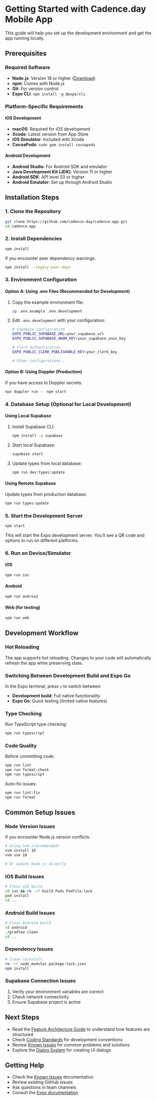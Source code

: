 # Getting Started with Cadence.day Mobile App

This guide will help you set up the development environment and get the app running locally.

## Prerequisites

### Required Software

- **Node.js**: Version 18 or higher ([Download](https://nodejs.org/))
- **npm**: Comes with Node.js
- **Git**: For version control
- **Expo CLI**: `npm install -g @expo/cli`

### Platform-Specific Requirements

#### iOS Development

- **macOS**: Required for iOS development
- **Xcode**: Latest version from App Store
- **iOS Simulator**: Included with Xcode
- **CocoaPods**: `sudo gem install cocoapods`

#### Android Development

- **Android Studio**: For Android SDK and emulator
- **Java Development Kit (JDK)**: Version 11 or higher
- **Android SDK**: API level 33 or higher
- **Android Emulator**: Set up through Android Studio

## Installation Steps

### 1. Clone the Repository

```bash
git clone https://github.com/cadence-day/cadence-app.git
cd cadence-app
```

### 2. Install Dependencies

```bash
npm install
```

If you encounter peer dependency warnings:

```bash
npm install --legacy-peer-deps
```

### 3. Environment Configuration

#### Option A: Using .env Files (Recommended for Development)

1. Copy the example environment file:

   ```bash
   cp .env.example .env.development
   ```

2. Edit `.env.development` with your configuration:

   ```bash
   # Supabase Configuration
   EXPO_PUBLIC_SUPABASE_URL=your_supabase_url
   EXPO_PUBLIC_SUPABASE_ANON_KEY=your_supabase_anon_key

   # Clerk Authentication
   EXPO_PUBLIC_CLERK_PUBLISHABLE_KEY=your_clerk_key

   # Other configurations...
   ```

#### Option B: Using Doppler (Production)

If you have access to Doppler secrets:

```bash
npx doppler run -- npm start
```

### 4. Database Setup (Optional for Local Development)

#### Using Local Supabase

1. Install Supabase CLI:

   ```bash
   npm install -g supabase
   ```

2. Start local Supabase:

   ```bash
   supabase start
   ```

3. Update types from local database:
   ```bash
   npm run dev:types:update
   ```

#### Using Remote Supabase

Update types from production database:

```bash
npm run types:update
```

### 5. Start the Development Server

```bash
npm start
```

This will start the Expo development server. You'll see a QR code and options to run on different platforms.

### 6. Run on Device/Simulator

#### iOS

```bash
npm run ios
```

#### Android

```bash
npm run android
```

#### Web (for testing)

```bash
npm run web
```

## Development Workflow

### Hot Reloading

The app supports hot reloading. Changes to your code will automatically refresh the app while preserving state.

### Switching Between Development Build and Expo Go

In the Expo terminal, press `s` to switch between:

- **Development build**: Full native functionality
- **Expo Go**: Quick testing (limited native features)

### Type Checking

Run TypeScript type checking:

```bash
npm run typescript
```

### Code Quality

Before committing code:

```bash
npm run lint
npm run format:check
npm run typescript
```

Auto-fix issues:

```bash
npm run lint:fix
npm run format
```

## Common Setup Issues

### Node Version Issues

If you encounter Node.js version conflicts:

```bash
# Using nvm (recommended)
nvm install 18
nvm use 18

# Or update Node.js directly
```

### iOS Build Issues

```bash
# Clean iOS build
cd ios && rm -rf build Pods Podfile.lock
pod install
cd ..
```

### Android Build Issues

```bash
# Clean Android build
cd android
./gradlew clean
cd ..
```

### Dependency Issues

```bash
# Clean reinstall
rm -rf node_modules package-lock.json
npm install
```

### Supabase Connection Issues

1. Verify your environment variables are correct
2. Check network connectivity
3. Ensure Supabase project is active

## Next Steps

- Read the [Feature Architecture Guide](feature-architecture.md) to understand how features are structured
- Check [Coding Standards](coding-standards.md) for development conventions
- Review [Known Issues](known-issues.md) for common problems and solutions
- Explore the [Dialog System](dialog-system.md) for creating UI dialogs

## Getting Help

- Check the [Known Issues](known-issues.md) documentation
- Review existing GitHub issues
- Ask questions in team channels
- Consult the [Expo documentation](https://docs.expo.dev/)
